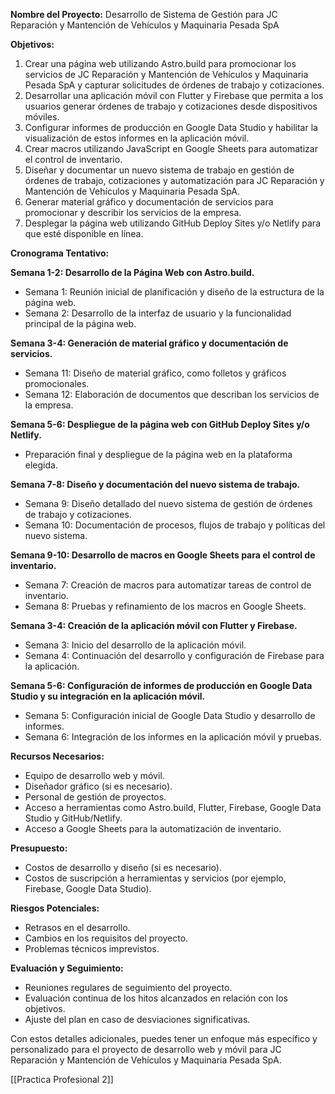**Nombre del Proyecto:** Desarrollo de Sistema de Gestión para JC Reparación y Mantención de Vehículos y Maquinaria Pesada SpA

**Objetivos:**

1. Crear una página web utilizando Astro.build para promocionar los servicios de JC Reparación y Mantención de Vehículos y Maquinaria Pesada SpA y capturar solicitudes de órdenes de trabajo y cotizaciones.
2. Desarrollar una aplicación móvil con Flutter y Firebase que permita a los usuarios generar órdenes de trabajo y cotizaciones desde dispositivos móviles.
3. Configurar informes de producción en Google Data Studio y habilitar la visualización de estos informes en la aplicación móvil.
4. Crear macros utilizando JavaScript en Google Sheets para automatizar el control de inventario.
5. Diseñar y documentar un nuevo sistema de trabajo en gestión de órdenes de trabajo, cotizaciones y automatización para JC Reparación y Mantención de Vehículos y Maquinaria Pesada SpA.
6. Generar material gráfico y documentación de servicios para promocionar y describir los servicios de la empresa.
7. Desplegar la página web utilizando GitHub Deploy Sites y/o Netlify para que esté disponible en línea.

**Cronograma Tentativo:**

**Semana 1-2: Desarrollo de la Página Web con Astro.build.**

- Semana 1: Reunión inicial de planificación y diseño de la estructura de la página web.
- Semana 2: Desarrollo de la interfaz de usuario y la funcionalidad principal de la página web.

**Semana 3-4: Generación de material gráfico y documentación de servicios.**

- Semana 11: Diseño de material gráfico, como folletos y gráficos promocionales.
- Semana 12: Elaboración de documentos que describan los servicios de la empresa.

**Semana 5-6: Despliegue de la página web con GitHub Deploy Sites y/o Netlify.**

- Preparación final y despliegue de la página web en la plataforma elegida.

**Semana 7-8: Diseño y documentación del nuevo sistema de trabajo.**

- Semana 9: Diseño detallado del nuevo sistema de gestión de órdenes de trabajo y cotizaciones.
- Semana 10: Documentación de procesos, flujos de trabajo y políticas del nuevo sistema.

**Semana 9-10: Desarrollo de macros en Google Sheets para el control de inventario.**

- Semana 7: Creación de macros para automatizar tareas de control de inventario.
- Semana 8: Pruebas y refinamiento de los macros en Google Sheets.

**Semana 3-4: Creación de la aplicación móvil con Flutter y Firebase.**

- Semana 3: Inicio del desarrollo de la aplicación móvil.
- Semana 4: Continuación del desarrollo y configuración de Firebase para la aplicación.

**Semana 5-6: Configuración de informes de producción en Google Data Studio y su integración en la aplicación móvil.**

- Semana 5: Configuración inicial de Google Data Studio y desarrollo de informes.
- Semana 6: Integración de los informes en la aplicación móvil y pruebas.

**Recursos Necesarios:**

- Equipo de desarrollo web y móvil.
- Diseñador gráfico (si es necesario).
- Personal de gestión de proyectos.
- Acceso a herramientas como Astro.build, Flutter, Firebase, Google Data Studio y GitHub/Netlify.
- Acceso a Google Sheets para la automatización de inventario.

**Presupuesto:**

- Costos de desarrollo y diseño (si es necesario).
- Costos de suscripción a herramientas y servicios (por ejemplo, Firebase, Google Data Studio).

**Riesgos Potenciales:**

- Retrasos en el desarrollo.
- Cambios en los requisitos del proyecto.
- Problemas técnicos imprevistos.

**Evaluación y Seguimiento:**

- Reuniones regulares de seguimiento del proyecto.
- Evaluación continua de los hitos alcanzados en relación con los objetivos.
- Ajuste del plan en caso de desviaciones significativas.

Con estos detalles adicionales, puedes tener un enfoque más específico y personalizado para el proyecto de desarrollo web y móvil para JC Reparación y Mantención de Vehículos y Maquinaria Pesada SpA.



[[Practica Profesional 2]]
